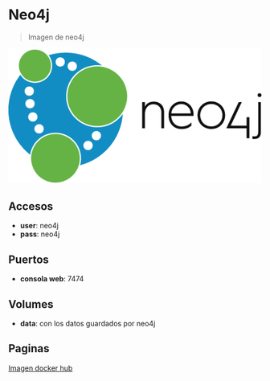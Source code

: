 
# Neo4j

> Imagen de neo4j

![alt text](img/neo4j.png)

## Accesos

* **user**: neo4j
* **pass**: neo4j

## Puertos

* **consola web**: 7474

## Volumes

* **data**: con los datos guardados por neo4j

## Paginas

[Imagen docker hub](https://hub.docker.com/_/neo4j)
